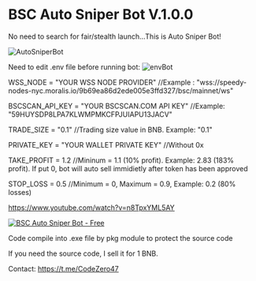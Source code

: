 # BSC Auto Sniper Bot V.1.0.0
No need to search for fair/stealth launch...This is Auto Sniper Bot!

![AutoSniperBot](https://user-images.githubusercontent.com/113595816/190378766-1106b1bd-ac36-456d-aa92-f561a06a6d10.PNG)

Need to edit .env file before running bot:
![envBot](https://user-images.githubusercontent.com/113595816/190379795-26d7ec26-21fe-4ba8-a7ec-601b3ca6a641.PNG)

WSS_NODE = "YOUR WSS NODE PROVIDER"
//Example : "wss://speedy-nodes-nyc.moralis.io/9b69ea86d2ede005e3ffd327/bsc/mainnet/ws"

BSCSCAN_API_KEY = "YOUR BSCSCAN.COM API KEY"
//Example: "59HUYSDP8LPA7KLWMPMKCFPJUIAPU13JACV"

TRADE_SIZE = "0.1"
//Trading size value in BNB. Example: "0.1"

PRIVATE_KEY = "YOUR WALLET PRIVATE KEY"
//Without 0x

TAKE_PROFIT = 1.2
//Mininum = 1.1 (10% profit). Example: 2.83 (183% profit). If put 0, bot will auto sell immidietly after token has been approved

STOP_LOSS = 0.5
//Minimum = 0, Maximum = 0.9, Example: 0.2 (80% losses)

https://www.youtube.com/watch?v=n8TpxYML5AY

[![BSC Auto Sniper Bot - Free](https://img.youtube.com/vi/n8TpxYML5AY/0.jpg)](https://www.youtube.com/watch?v=n8TpxYML5AY)

Code compile into .exe file by pkg module to protect the source code


If you need the source code, I sell it for 1 BNB.

Contact: https://t.me/CodeZero47
